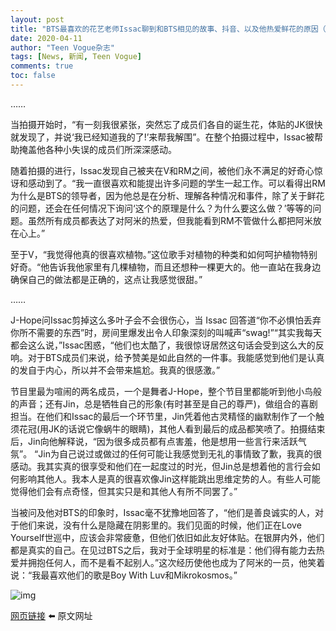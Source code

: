 ```yaml
---
layout: post
title: "BTS最喜欢的花艺老师Issac聊到和BTS相见的故事、抖音、以及他热爱鲜花的原因（节选）"
date: 2020-04-11
author: "Teen Vogue杂志"
tags: [News, 新闻, Teen Vogue]
comments: true
toc: false
---
```


……

当拍摄开始时，“有一刻我很紧张，突然忘了成员们各自的诞生花，体贴的JK很快就发现了，并说‘我已经知道我的了!’来帮我解围”。在整个拍摄过程中，Issac被帮助掩盖他各种小失误的成员们所深深感动。

随着拍摄的进行，Issac发现自己被夹在V和RM之间，被他们永不满足的好奇心惊讶和感动到了。“我一直很喜欢和能提出许多问题的学生一起工作。可以看得出RM为什么是BTS的领导者，因为他总是在分析、理解各种情况和事件，除了关于鲜花的问题，还会在任何情况下询问‘这个的原理是什么？为什么要这么做？’等等的问题。虽然所有成员都表达了对阿米的热爱，但我能看到RM不管做什么都把阿米放在心上。”

至于V，“我觉得他真的很喜欢植物。”这位歌手对植物的种类和如何呵护植物特别好奇。“他告诉我他家里有几棵植物，而且还想种一棵更大的。他一直站在我身边确保自己的做法都是正确的，这点让我感觉很甜。”

……

J-Hope问Issac剪掉这么多叶子会不会很伤心，当 Issac 回答道“你不必惧怕丢弃你所不需要的东西”时，房间里爆发出令人印象深刻的叫喊声“swag!”“其实我每天都会这么说，”Issac困惑，“他们也太酷了，我很惊讶居然这句话会受到这么大的反响。对于BTS成员们来说，给予赞美是如此自然的一件事。我能感觉到他们是认真的发自于内心，所以并不会带来尴尬。我真的很感激。”

节目里最为喧闹的两名成员，一个是舞者J-Hope，整个节目里都能听到他小鸟般的声音；还有Jin，总是牺牲自己的形象(有时甚至是自己的尊严)，做组合的喜剧担当。在他们和Issac的最后一个环节里，Jin凭着他古灵精怪的幽默制作了一个触须花冠(用JK的话说它像蜗牛的眼睛)，其他人看到最后的成品都笑喷了。拍摄结束后，Jin向他解释说，“因为很多成员都有点害羞，他是想用一些言行来活跃气氛”。
“Jin为自己说过或做过的任何可能让我感觉到无礼的事情致了歉，我真的很感动。我其实真的很享受和他们在一起度过的时光，但Jin总是想着他的言行会如何影响其他人。我本人是真的很喜欢像Jin这样能跳出思维定势的人。有些人可能觉得他们会有点奇怪，但其实只是和其他人有所不同罢了。”

当被问及他对BTS的印象时，Issac毫不犹豫地回答了，“他们是善良诚实的人，对于他们来说，没有什么是隐藏在阴影里的。我们见面的时候，他们正在Love Yourself世巡中，应该会非常疲惫，但他们依旧如此友好体贴。在银屏内外，他们都是真实的自己。在见过BTS之后，我对于全球明星的标准是：他们得有能力去热爱并拥抱任何人，而不是看不起别人。”这次经历使他也成为了阿米的一员，他笑着说：“我最喜欢他们的歌是Boy With Luv和Mikrokosmos。”

![img](https://tva1.sinaimg.cn/large/007S8ZIlgy1gdrebfeeizj31o30u0x1k.jpg)

[网页链接](http://t.cn/A6w4Yr5w) ⬅️ 原文网址



